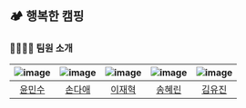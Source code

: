 ## 🏕️ 행복한 캠핑

### 🧑‍💻👩‍💻 팀원 소개

|![image](https://avatars.githubusercontent.com/u/102194801?v=4"/>)|![image](https://avatars.githubusercontent.com/u/113771688?v=4)|![image](https://avatars.githubusercontent.com/u/116714127?v=4)|![image](https://avatars.githubusercontent.com/u/116174672?v=4)|![image](https://avatars.githubusercontent.com/u/116634070?v=4)|
|:---:|:---:|:---:|:---:|:---:|
|[윤민수](https://github.com/yoonms0617)|[손다애](https://github.com/daaeson)|[이재혁](https://github.com/lejaehyuk)|[송혜린](https://github.com/HiHyerin)|[김유진](https://github.com/yujinn001)|